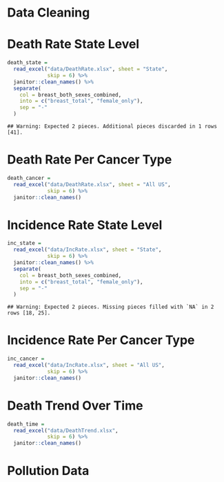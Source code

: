Data Cleaning
================

# Death Rate State Level

``` r
death_state =
  read_excel("data/DeathRate.xlsx", sheet = "State", 
             skip = 6) %>%
  janitor::clean_names() %>% 
  separate(
    col = breast_both_sexes_combined,
    into = c("breast_total", "female_only"),
    sep = "-"
  )
```

    ## Warning: Expected 2 pieces. Additional pieces discarded in 1 rows [41].

# Death Rate Per Cancer Type

``` r
death_cancer =
  read_excel("data/DeathRate.xlsx", sheet = "All US", 
             skip = 6) %>%
  janitor::clean_names()
```

# Incidence Rate State Level

``` r
inc_state =
  read_excel("data/IncRate.xlsx", sheet = "State", 
             skip = 6) %>%
  janitor::clean_names() %>% 
  separate(
    col = breast_both_sexes_combined,
    into = c("breast_total", "female_only"),
    sep = "-"
  )
```

    ## Warning: Expected 2 pieces. Missing pieces filled with `NA` in 2 rows [18, 25].

# Incidence Rate Per Cancer Type

``` r
inc_cancer =
  read_excel("data/IncRate.xlsx", sheet = "All US", 
             skip = 6) %>%
  janitor::clean_names()
```

# Death Trend Over Time

``` r
death_time =
  read_excel("data/DeathTrend.xlsx", 
             skip = 6) %>%
  janitor::clean_names()
```

# Pollution Data
